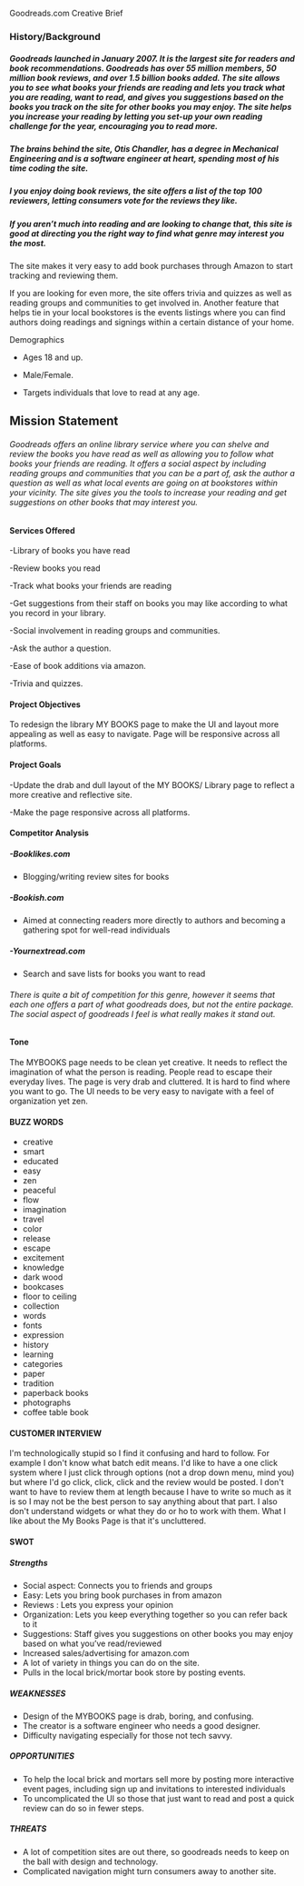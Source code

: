 Goodreads.com Creative Brief

### History/Background

##### Goodreads launched in January 2007.  It is the largest site for readers and book recommendations. Goodreads has over 55 million members, 50 million book reviews, and over 1.5 billion books added.  The site allows you to see what books your friends are reading and lets you track what you are reading, want to read, and gives you suggestions based on the books you track on the site for other books you may enjoy. The site helps you increase your reading by letting you set-up your own reading challenge for the year, encouraging you to read more.
##### The brains behind the site, Otis Chandler, has a degree in Mechanical Engineering and is a software engineer at heart, spending most of his time coding the site.

##### I you enjoy doing book reviews, the site offers a list of the top 100 reviewers, letting consumers vote for the reviews they like.  

##### If you aren’t much into reading and are looking to change that, this site is good at directing you the right way to find what genre may interest you the most.

The site makes it very easy to add book purchases through Amazon to start tracking and reviewing them.

If you are looking for even more, the site offers trivia and quizzes as well as reading groups and communities to get involved in. Another feature that helps tie in your local bookstores is the events listings where you can find authors doing readings and signings within a certain distance of your home.

Demographics

- Ages 18 and up.

- Male/Female.

- Targets individuals that love to read at any age.  


## Mission Statement

###### Goodreads offers an online library service where you can shelve and review the books you have read as well as allowing you to follow what books your friends are reading. It offers a social aspect by including reading groups and communities that you can be a part of, ask the author a question as well as what local events are going on at bookstores within your vicinity.  The site gives you the tools to increase your reading and get suggestions on other books that may interest you.

#### Services Offered

-Library of books you have read

-Review books you read

-Track what books your friends are reading

-Get suggestions from their staff on books you may like according to what you record in your library.

-Social involvement in reading groups and communities.

-Ask the author a question.

-Ease of book additions via amazon.

-Trivia and quizzes.



#### Project Objectives

To redesign the library MY BOOKS page to make the UI and layout more appealing as well as easy to navigate. Page will be responsive across all platforms.

#### Project Goals

-Update the drab and dull layout of the MY BOOKS/ Library page to reflect a more creative and reflective site.  

-Make the page responsive across all platforms.

#### Competitor Analysis

##### -Booklikes.com
* Blogging/writing review sites for books

##### -Bookish.com
* Aimed at connecting readers more directly to authors and becoming a gathering spot for well-read individuals

##### -Yournextread.com
* Search and save lists for books you want to read

###### There is quite a bit of competition for this genre, however it seems that each one offers a part of what goodreads does, but not the entire package.  The social aspect of goodreads I feel is what really makes it stand out.


#### Tone

The MYBOOKS page needs to be clean yet creative.  It needs to reflect the imagination of what the person is reading. People read to escape their everyday lives.  The page is very drab and cluttered. It is hard to find where you want to go. The UI needs to be very easy to navigate with a feel of organization yet zen.

#### BUZZ WORDS


* creative
* smart
* educated
* easy
* zen
* peaceful
* flow
* imagination
* travel
* color
* release
* escape
* excitement
* knowledge
* dark wood
* bookcases
* floor to ceiling
* collection
* words
* fonts
* expression
* history
* learning
* categories
* paper
* tradition
* paperback books
* photographs
* coffee table book

#### CUSTOMER INTERVIEW
I'm technologically stupid so I find it confusing and hard to follow. For example I don't know what batch edit means. I'd like to have a one click system where I just click through options (not a drop down menu, mind you) but where I'd go click, click, click and the review would be posted. I don't want to have to review them at length because I have to write so much as it is so I may not be the best person to say anything about that part. I also don't understand widgets or what they do or ho to work with them. What I like about the My Books Page is that it's uncluttered.

#### SWOT

##### Strengths
- Social aspect: Connects you to friends and groups
- Easy: Lets you bring book purchases in from amazon
- Reviews : Lets you express your opinion
- Organization: Lets you keep everything together so you can refer back to it
- Suggestions: Staff gives you suggestions on other books you may enjoy based on what you’ve read/reviewed
- Increased sales/advertising for amazon.com
- A lot of variety in things you can do on the site.
- Pulls in the local brick/mortar book store by posting events.

##### WEAKNESSES
- Design of the MYBOOKS page is drab, boring, and confusing.
- The creator is a software engineer who needs a good designer.
- Difficulty navigating especially for those not tech savvy.

##### OPPORTUNITIES
- To help the local brick and mortars sell more by posting more interactive event pages, including sign up and invitations to interested individuals
- To uncomplicated the UI so those that just want to read and post a quick review can do so in fewer steps.

##### THREATS
- A lot of competition sites are out there, so goodreads needs to keep on the ball with design and technology.
- Complicated navigation might turn consumers away to another site.
